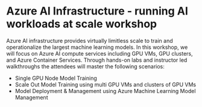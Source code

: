 # Azure AI Infrastructure - running AI workloads at scale workshop

Azure AI infrastructure provides virtually limitless scale to train and operationalize the largest machine learning models. In this workshop, we will focus on Azure AI compute services including GPU VMs, GPU clusters, and Azure Container Services. Through hands-on labs and instructor led walkthroughs the attendees will master the following scenarios:
-  Single GPU Node  Model Training
-  Scale Out Model Training using multi GPU VMs and clusters of GPU VMs
-  Model Deployment & Management using Azure Machine Learning Model Management


